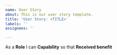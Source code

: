 ```yaml
---
name: User Story
about: This is our user story template.
title: 'User Story: <TITLE>'
labels: ''
assignees: ''

---
```


As a **Role** 
  I can **Capability** 
  so that **Received benefit**
